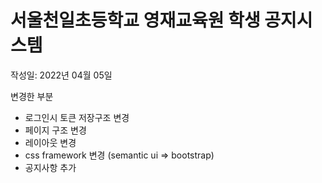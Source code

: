 # 서울천일초등학교 영재교육원 학생 공지시스템

작성일: 2022년 04월 05일

변경한 부분
- 로그인시 토큰 저장구조 변경
- 페이지 구조 변경
- 레이아웃 변경
- css framework 변경 (semantic ui => bootstrap)
- 공지사항 추가
